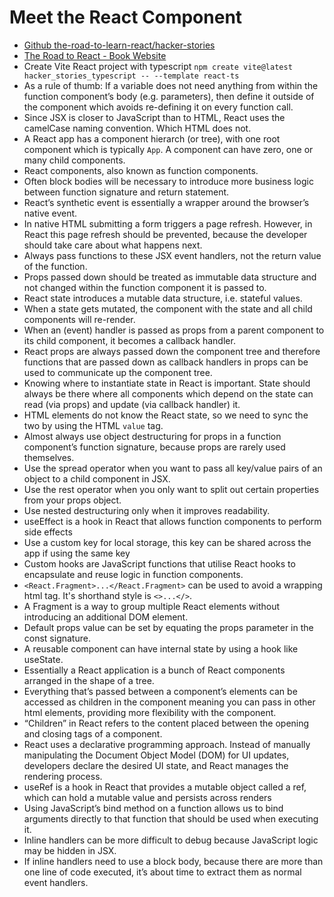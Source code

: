 # Meet the React Component

- [Github the-road-to-learn-react/hacker-stories](https://github.com/the-road-to-learn-react/hacker-stories)
- [The Road to React - Book Website](https://www.roadtoreact.com/)
- Create Vite React project with typescript `npm create vite@latest hacker_stories_typescript -- --template react-ts`
- As a rule of thumb: If a variable does not need anything from within the function component’s body (e.g. parameters), then define it outside of the component which avoids re-defining it on every function call.
- Since JSX is closer to JavaScript than to HTML, React uses the camelCase naming convention. Which HTML does not.
- A React app has a component hierarch (or tree), with one root component which is typically `App`. A component can have zero, one or many child components.
- React components, also known as function components.
- Often block bodies will be necessary to introduce more business logic between function signature and return statement.
- React’s synthetic event is essentially a wrapper around the browser’s native event.
- In native HTML submitting a form triggers a page refresh. However, in React this page refresh should be prevented, because the developer should take care about what happens next.
- Always pass functions to these JSX event handlers, not the return value of the function.
- Props passed down should be treated as immutable data structure and not changed within the function component it is passed to.
- React state introduces a mutable data structure, i.e. stateful values.
- When a state gets mutated, the component with the state and all child components will re-render.
- When an (event) handler is passed as props from a parent component to its child component, it becomes a callback handler.
- React props are always passed down the component tree and therefore functions that are passed down as callback handlers in props can be used to communicate up the component tree.
- Knowing where to instantiate state in React is important. State should always be there where all components which depend on the state can read (via props) and update (via callback handler) it.
- HTML elements do not know the React state, so we need to sync the two by using the HTML `value` tag.
- Almost always use object destructuring for props in a function component’s function signature, because props are rarely used themselves.
- Use the spread operator when you want to pass all key/value pairs of an object to a child component in JSX.
- Use the rest operator when you only want to split out certain properties from your props object.
- Use nested destructuring only when it improves readability.
- useEffect is a hook in React that allows function components to perform side effects
- Use a custom key for local storage, this key can be shared across the app if using the same key
- Custom hooks are JavaScript functions that utilise React hooks to encapsulate and reuse logic in function components.
- `<React.Fragment>...</React.Fragment>` can be used to avoid a wrapping html tag. It's shorthand style is `<>...</>`.
- A Fragment is a way to group multiple React elements without introducing an additional DOM element.
- Default props value can be set by equating the props parameter in the const signature.
- A reusable component can have internal state by using a hook like useState.
- Essentially a React application is a bunch of React components arranged in the shape of a tree.
- Everything that’s passed between a component’s elements can be accessed as children in the component meaning you can pass in other html elements, providing more  flexibility with the component.
- “Children” in React refers to the content placed between the opening and closing tags of a component.
- React uses a declarative programming approach. Instead of manually manipulating the Document Object Model (DOM) for UI updates, developers declare the desired UI state, and React manages the rendering process.
- useRef is a hook in React that provides a mutable object called a ref, which can hold a mutable value and persists across renders
- Using JavaScript’s bind method on a function allows us to bind arguments directly to that function that should be used when executing it.
- Inline handlers can be more difficult to debug because JavaScript logic may be hidden in JSX.
- If inline handlers need to use a block body, because there are more than one line of code executed, it’s about time to extract them as normal event handlers.